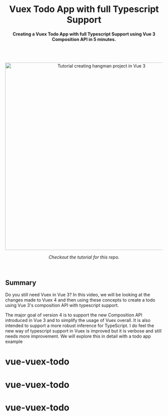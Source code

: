 <h1 align="center">
  Vuex Todo App with full Typescript Support
</h1>

<h4 align="center">Creating a Vuex Todo App with full Typescript Support using Vue 3 Composition API in 5 minutes.</h4>

<br />
<br />

<p align="center"><a href="https://www.youtube.com/watch?v=EeaYWLNXAwQ" target="_blank"><img src="https://img.youtube.com/vi/EeaYWLNXAwQ/maxresdefault.jpg" 
alt="Tutorial creating hangman project in Vue 3" width="600" /></a></p>
<p align="center"><i>Checkout the tutorial for this repo.</i></p>

<br />

## Summary

Do you still need Vuex in Vue 3? In this video, we will be looking at the changes made to Vuex 4 and then using these concepts to create a todo using Vue 3's composition API with typescript support.

The major goal of version 4 is to support the new Composition API introduced in Vue 3 and to simplify the usage of Vuex overall. It is also intended to support a more robust inference for TypeScript. I do feel the new way of typescript support in Vuex is improved but it is verbose and still needs more improvement. We will explore this in detail with a todo app example

# vue-vuex-todo
# vue-vuex-todo
# vue-vuex-todo
